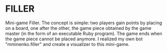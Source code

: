 # FILLER
Mini-game Filler. The concept is simple: two players gain points by placing on a board, one after the other, the game piece obtained by the game master (in the form of an executable Ruby program). The game ends when the game piece cannot be placed anymore. I realized my own bot "mminenko.filler" and create a visualizer to this mini-game.
